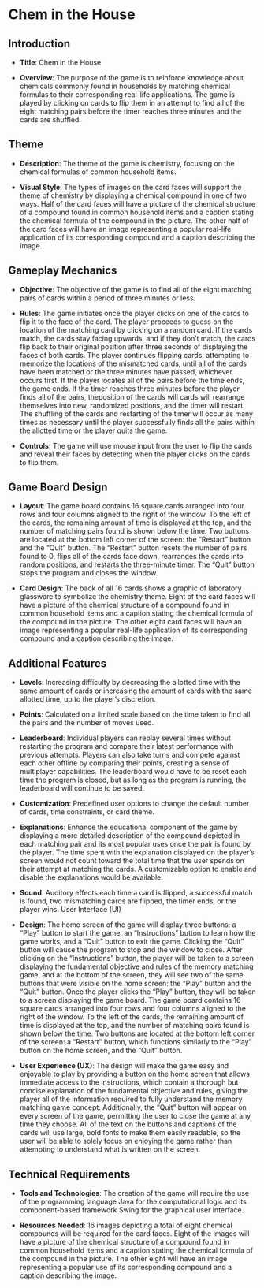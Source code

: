 # Chem in the House

## Introduction

- **Title**: Chem in the House

- **Overview**: The purpose of the game is to reinforce knowledge about chemicals commonly found in households by matching chemical formulas to their corresponding real-life applications. The game is played by clicking on cards to flip them in an attempt to find all of the eight matching pairs before the timer reaches three minutes and the cards are shuffled.

## Theme

- **Description**: The theme of the game is chemistry, focusing on the chemical formulas of common household items.

- **Visual Style**: The types of images on the card faces will support the theme of chemistry by displaying a chemical compound in one of two ways. Half of the card faces will have a picture of the chemical structure of a compound found in common household items and a caption stating the chemical formula of the compound in the picture. The other half of the card faces will have an image representing a popular real-life application of its corresponding compound and a caption describing the image.

## Gameplay Mechanics

- **Objective**: The objective of the game is to find all of the eight matching pairs of cards within a period of three minutes or less.

- **Rules**: The game initiates once the player clicks on one of the cards to flip it to the face of the card. The player proceeds to guess on the location of the matching card by clicking on a random card. If the cards match, the cards stay facing upwards, and if they don’t match, the cards flip back to their original position after three seconds of displaying the faces of both cards. The player continues flipping cards, attempting to memorize the locations of the mismatched cards, until all of the cards have been matched or the three minutes have passed, whichever occurs first. If the player locates all of the pairs before the time ends, the game ends. If the timer reaches three minutes before the player finds all of the pairs, theposition of the cards will cards will rearrange themselves into new, randomized positions, and the timer will restart. The shuffling of the cards and restarting of the timer will occur as many times as necessary until the player successfully finds all the pairs within the allotted time or the player quits the game.

- **Controls**: The game will use mouse input from the user to flip the cards and reveal their faces by detecting when the player clicks on the cards to flip them.

## Game Board Design

- **Layout**: The game board contains 16 square cards arranged into four rows and four columns aligned to the right of the window. To the left of the cards, the remaining amount of time is displayed at the top, and the number of matching pairs found is shown below the time. Two buttons are located at the bottom left corner of the screen: the “Restart” button and the “Quit” button. The “Restart” button resets the number of pairs found to 0, flips all of the cards face down, rearranges the cards into random positions, and restarts the three-minute timer. The “Quit” button stops the program and closes the window.

- **Card Design**: The back of all 16 cards shows a graphic of laboratory glassware to symbolize the chemistry theme. Eight of the card faces will have a picture of the chemical structure of a compound found in common household items and a caption stating the chemical formula of the compound in the picture. The other eight card faces will have an image representing a popular real-life application of its corresponding compound and a caption describing the image.

## Additional Features

- **Levels**: Increasing difficulty by decreasing the allotted time with the same amount of cards or increasing the amount of cards with the same allotted time, up to the player’s discretion.

- **Points**: Calculated on a limited scale based on the time taken to find all the pairs and the number of moves used.

- **Leaderboard**: Individual players can replay several times without restarting the program and compare their latest performance with previous attempts. Players can also take turns and compete against each other offline by comparing their points, creating a sense of multiplayer capabilities. The leaderboard would have to be reset each time the program is closed, but as long as the program is running, the leaderboard will continue to be saved.

- **Customization**: Predefined user options to change the default number of cards, time constraints, or card theme.

- **Explanations**: Enhance the educational component of the game by displaying a more detailed description of the compound depicted in each matching pair and its most popular uses once the pair is found by the player. The time spent with the explanation displayed on the player’s screen would not count toward the total time that the user spends on their attempt at matching the cards. A customizable option to enable and disable the explanations would be available.

- **Sound**: Auditory effects each time a card is flipped, a successful match is found, two mismatching cards are flipped, the timer ends, or the player wins.
User Interface (UI)

- **Design**: The home screen of the game will display three buttons: a “Play” button to start the game, an “Instructions” button to learn how the game works, and a “Quit” button to exit the game. Clicking the “Quit” button will cause the program to stop and the window to close. After clicking on the “Instructions” button, the player will be taken to a screen displaying the fundamental objective and rules of the memory matching game, and at the bottom of the screen, they will see two of the same buttons that were visible on the home screen: the “Play” button and the “Quit” button. Once the player clicks the “Play” button, they will be taken to a screen displaying the game board. The game board contains 16 square cards arranged into four rows and four columns aligned to the right of the window. To the left of the cards, the remaining amount of time is displayed at the top, and the number of matching pairs found is shown below the time. Two buttons are located at the bottom left corner of the screen: a “Restart” button, which functions similarly to the “Play” button on the home screen, and the “Quit” button.

- **User Experience (UX)**: The design will make the game easy and enjoyable to play by providing a button on the home screen that allows immediate access to the instructions, which contain a thorough but concise explanation of the fundamental objective and rules, giving the player all of the information required to fully understand the memory matching game concept. Additionally, the “Quit” button will appear on every screen of the game, permitting the user to close the game at any time they choose. All of the text on the buttons and captions of the cards will use large, bold fonts to make them easily readable, so the user will be able to solely focus on enjoying the game rather than attempting to understand what is written on the screen.

## Technical Requirements

- **Tools and Technologies**: The creation of the game will require the use of the programming language Java for the computational logic and its component-based framework Swing for the graphical user interface.

- **Resources Needed**: 16 images depicting a total of eight chemical compounds will be required for the card faces. Eight of the images will have a picture of the chemical structure of a compound found in common household items and a caption stating the chemical formula of the compound in the picture. The other eight will have an image representing a popular use of its corresponding compound and a caption describing the image.
